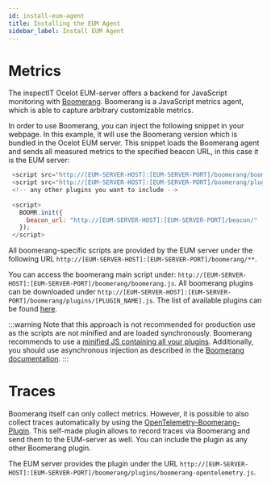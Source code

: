 ```yaml
---
id: install-eum-agent
title: Installing the EUM Agent
sidebar_label: Install EUM Agent
---
```


# Metrics

The inspectIT Ocelot EUM-server offers a backend for JavaScript monitoring with [Boomerang](https://akamai.github.io/boomerang/akamai/).
Boomerang is a JavaScript metrics agent, which is able to capture arbitrary customizable metrics.

In order to use Boomerang, you can inject the following snippet in your webpage.
In this example, it will use the Boomerang version which is bundled in the Ocelot EUM server.
This snippet loads the Boomerang agent and sends all measured metrics to the specified beacon URL, 
in this case it is the EUM server:

```javascript
 <script src="http://[EUM-SERVER-HOST]:[EUM-SERVER-PORT]/boomerang/boomerang.js"></script>
 <script src="http://[EUM-SERVER-HOST]:[EUM-SERVER-PORT]/boomerang/plugins/rt.js"></script>
 <!-- any other plugins you want to include -->
 
 <script>
   BOOMR.init({
     beacon_url: "http://[EUM-SERVER-HOST]:[EUM-SERVER-PORT]/beacon/"
   });
 </script>
```

All boomerang-specific scripts are provided by the EUM server under the following URL `http://[EUM-SERVER-HOST]:[EUM-SERVER-PORT]/boomerang/**`.

You can access the boomerang main script under: `http://[EUM-SERVER-HOST]:[EUM-SERVER-PORT]/boomerang/boomerang.js`.
All boomerang plugins can be downloaded under `http://[EUM-SERVER-HOST]:[EUM-SERVER-PORT]/boomerang/plugins/[PLUGIN_NAME].js`.
The list of available plugins can be found [here](http://akamai.github.io/boomerang/BOOMR.plugins.html).

:::warning
Note that this approach is not recommended for production use as the scripts are not minified and are loaded synchronously.
Boomerang recommends to use a [minified JS containing all your plugins](https://akamai.github.io/boomerang/akamai/#asynchronously).
Additionally, you should use asynchronous injection as described in the [Boomerang documentation](https://akamai.github.io/boomerang/akamai/#toc8__anchor).
:::


# Traces

Boomerang itself can only collect metrics. However, it is possible to also collect traces automatically
by using the [OpenTelemetry-Boomerang-Plugin](https://github.com/inspectIT/boomerang-opentelemetry-plugin).
This self-made plugin allows to record traces via Boomerang and send them to the EUM-server as well.
You can include the plugin as any other Boomerang plugin. 

The EUM server provides the plugin under the URL `http://[EUM-SERVER-HOST]:[EUM-SERVER-PORT]/boomerang/plugins/boomerang-opentelemetry.js`.

